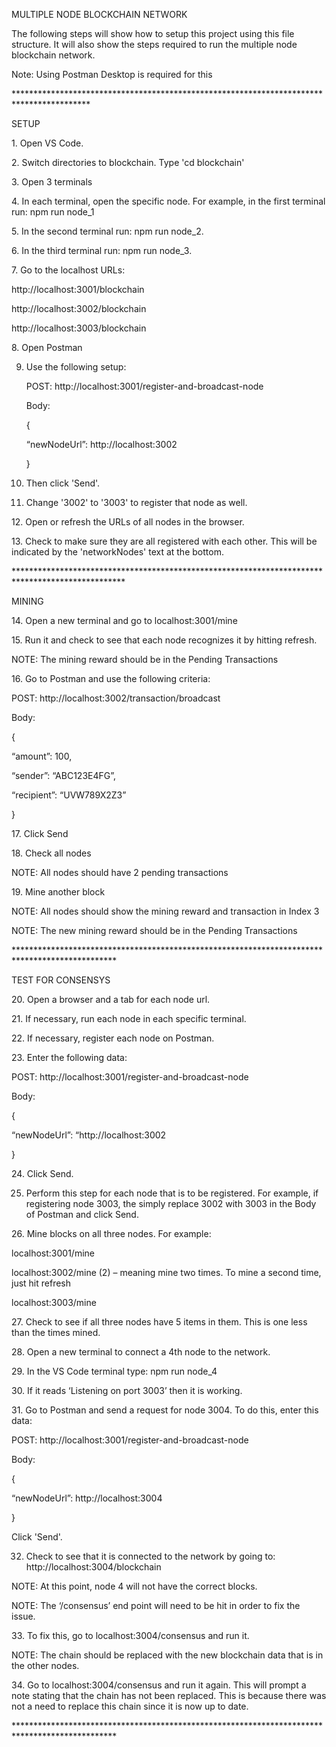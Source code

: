 MULTIPLE NODE BLOCKCHAIN NETWORK
<p>

The following steps will show how to setup this project using this file structure. It will also show the steps required to
run the multiple node blockchain network.
<p>
Note: Using Postman Desktop is required for this
<p>
***************************************************************************************** <p>
SETUP
<p>
1. Open VS Code.
<p>
2. Switch directories to blockchain. Type 'cd blockchain'
<p>
3. Open 3 terminals
<p>
4. In each terminal, open the specific node. For example, in the first terminal run: npm run node_1
<p>
5. In the second terminal run: npm run node_2.
<p>
6. In the third terminal run: npm run node_3.
<p>
<p>
7. Go to the localhost URLs:
<p>
http://localhost:3001/blockchain
<p>
http://localhost:3002/blockchain
<p>
http://localhost:3003/blockchain
<p>  
8. Open Postman
<p>

9. Use the following setup:
	<p>
		POST: http://localhost:3001/register-and-broadcast-node
		<p>
		Body:
		<p>
			{
			<p>
				“newNodeUrl”: http://localhost:3002
				<p>
			}
			<p>
10. Then click 'Send'.
	<p>

11. Change '3002' to '3003' to register that node as well.
<p>
12. Open or refresh the URLs of all nodes in the browser. 
<p>
13. Check to make sure they are all registered with each other. This will be indicated by the 'networkNodes' text at the bottom.
<p>
************************************************************************************************* <p>
MINING
<p>
14. Open a new terminal and go to localhost:3001/mine
<p>
15. Run it and check to see that each node recognizes it by hitting refresh.
	<p>
NOTE: The mining reward should be in the Pending Transactions
	<p>
16. Go to Postman and use the following criteria:
<p>
	POST: http://localhost:3002/transaction/broadcast
	<p>
	Body:
	<p>
		{
		<p>
			“amount”: 100,
			<p>
			“sender”: “ABC123E4FG”,
			<p>
			“recipient”: “UVW789X2Z3”
			<p>
		}
		<p>
17. Click Send
<p>
18. Check all nodes
<p>
NOTE:	All nodes should have 2 pending transactions
	<p>
19. Mine another block
<p>
NOTE:	All nodes should show the mining reward and transaction in Index 3
	<p>
NOTE:	The new mining reward should be in the Pending Transactions
	<p>
*********************************************************************************************** <p>
TEST FOR CONSENSYS
<p>
20. Open a browser and a tab for each node url.
<p>
21. If necessary, run each node in each specific terminal.
<p>
22. If necessary, register each node on Postman. 
<p>
23. Enter the following data:
<p>
	POST: http://localhost:3001/register-and-broadcast-node
	<p>
	Body:
	<p>
		{
		<p>
			“newNodeUrl”: “http://localhost:3002
			<p>
		}
		<p>
24. Click Send.
	<p>

25. Perform this step for each node that is to be registered. For example, if registering node 3003, the simply replace 3002 with 3003 in the Body of Postman and click Send.
<p>
26. Mine blocks on all three nodes. For example:
<p>
localhost:3001/mine
<p>
localhost:3002/mine (2) – meaning mine two times. To mine a second time, just hit refresh
<p>
localhost:3003/mine
<p>
27. Check to see if all three nodes have 5 items in them. This is one less than the times mined. 
<p>
28. Open a new terminal to connect a 4th node to the network.
<p>
29. In the VS Code terminal type: npm run node_4
<p>
30. If it reads ‘Listening on port 3003’  then it is working.
<p>
31. Go to Postman and send a request for node 3004. To do this, enter this data:
<p>
	POST: http://localhost:3001/register-and-broadcast-node
	<p>
	Body:
	<p>
		{
		<p>
			“newNodeUrl”: http://localhost:3004
			<p>
		}
		<p>
	Click 'Send'.
	<p>

32. Check to see that it is connected to the network by going to: http://localhost:3004/blockchain
<p>
NOTE: At this point, node 4 will not have the correct blocks.
<p>
NOTE: The ‘/consensus’ end point will need to be hit in order to fix the issue.
<p>
33. To fix this, go to localhost:3004/consensus and run it.
<p>
NOTE: The chain should be replaced with the new blockchain data that is in the other nodes.
<p>
34. Go to localhost:3004/consensus and run it again. This will prompt a note stating that the chain has not been replaced. This is because there was not a need to replace this chain since it is now up to date.
<p>
***********************************************************************************************
